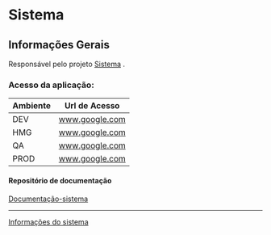 <h1 id="sistema">Sistema</h1>
<h2 id="informações-gerais">Informações Gerais</h2>
<p>Responsável pelo projeto <a href="http://intranet.fnde.gov.br/tivirtual/index.php/cgdes/responsaveis-manutencao-e-projetos">Sistema</a> .</p>
<h3 id="acesso-da-aplicação">Acesso da aplicação:</h3>

<table>
<thead>
<tr>
<th>Ambiente</th>
<th>Url de Acesso</th>
</tr>
</thead>
<tbody>
<tr>
<td>DEV</td>
<td><a href="https://www.google.com">www.google.com</a></td>
</tr>
<tr>
<td>HMG</td>
<td><a href="https://www.google.com">www.google.com</a></td>
</tr>
<tr>
<td>QA</td>
<td><a href="https://www.google.com">www.google.com</a></td>
</tr>
<tr>
<td>PROD</td>
<td><a href="https://www.google.com">www.google.com</a></td>
</tr>
</tbody>
</table><h4 id="repositório-de-documentação">Repositório de documentação</h4>
<p><a href="https://www.fnde.gov.br/repositorio/doc-sis/sistema">Documentação-sistema</a></p>
<hr>
<p><a href="https://github.com/TZNaso/template/blob/master/info_sistema.md">Informações do sistema</a></p>

